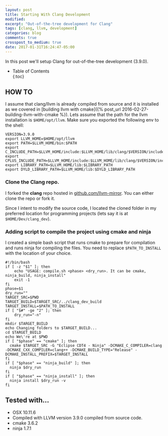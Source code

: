 ```yaml
---
layout: post
title: Starting With Clang Development
modified:
excerpt: "Out-of-the-tree development for Clang"
tags: [clang, llvm, development]
categories: blog
comments: true
crosspost_to_medium: true
date: 2017-01-31T16:24:47-05:00
---
```


In this post we'll setup Clang for out-of-the-tree development (3.9.0). 

* Table of Contents  
{:toc}

## HOW TO

I assume that clang/llvm is already compiled from source and it is installed as we covered in [building llvm with cmake]({% post_url 2016-02-27-building-llvm-with-cmake %}). Lets assume that the path for the llvm installation is `$HOME/opt/llvm`. Make sure you exported the following env to the shell:

    VERSION=3.9.0
    export LLVM_HOME=$HOME/opt/llvm
    export PATH=$LLVM_HOME/bin:$PATH
    export C_INCLUDE_PATH=$LLVM_HOME/include:$LLVM_HOME/lib/clang/$VERSION/include:$C_INCLUDE_PATH
    export CPLUS_INCLUDE_PATH=$LLVM_HOME/include:$LLVM_HOME/lib/clang/$VERSION/include:$LLVM_HOME/include/c++/v1:$CPLUS_INCLUDE_PATH
    export LIBRARY_PATH=$LLVM_HOME/lib:$LIBRARY_PATH
    export DYLD_LIBRARY_PATH=$LLVM_HOME/lib:$DYLD_LIBRARY_PATH  

### Clone the Clang repo.

I forked the **clang** repo hosted in <a href="https://github.com/llvm-mirror/clang" target="_blank">github.com/llvm-mirror</a>. You can either clone the repo or fork it.

Since I intent to modify the source code, I located the cloned folder in my preferred location for programming projects (lets say it is at `$HOME/Dev/clang_dev`).

### Adding script to compile the project using cmake and ninja

I created a simple bash script that runs cmake to prepare for compilation and runs ninja for compiling the files. You need to replace `$PATH_TO_INSTALL` with the location of your choice.

    #!/bin/bash
    if [ -z "$1" ]; then
        echo "USAGE: compile.sh <phase> <dry_run>. It can be cmake, ninja_build, ninja_install"
        exit -1
    fi
    phase=$1
    dry_run=""
    TARGET_SRC=$PWD
    TARGET_BUILD=$TARGET_SRC/../clang_dev_build
    TARGET_INSTALL=$PATH_TO_INSTALL
    if [ "$#" -ge "2" ]; then
        dry_run="-n"
    fi
    mkdir $TARGET_BUILD
    echo Changing folders to $TARGET_BUILD...
    cd $TARGET_BUILD
    echo We\'re at $PWD
    if [ "$phase" == "cmake" ]; then
      cmake $TARGET_SRC -G "Eclipse CDT4 - Ninja" -DCMAKE_C_COMPILER=clang -DCMAKE_CXX_COMPILER=clang++ -DCMAKE_BUILD_TYPE="Release" -DCMAKE_INSTALL_PREFIX=$TARGET_INSTALL 
    fi
    if [ "$phase" == "ninja_build" ]; then
      ninja $dry_run
    fi
    if [ "$phase" == "ninja_install" ]; then
      ninja install $dry_run -v
    fi

## Tested with...

* OSX 10.11.6
* Compiled with LLVM version 3.9.0 compiled from source code.
* cmake 3.6.2
* ninja 1.7.1
